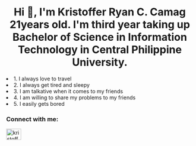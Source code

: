 <h1 align="center">Hi 👋, I'm Kristoffer Ryan C. Camag 21years old. I'm third year taking up Bachelor of Science in Information Technology in Central Philippine University.</h1>
<li align="left">1. I always love to travel</li>
<li align="left">2. I always get tired and sleepy</li>
<li align="left">3. I am talkative when it comes to my friends</li>
<li align="left">4. I am willing to share my problems to my friends</li>
<li align="left">5. I easily gets bored</li>

<h3 align="left">Connect with me:</h3>
<p align="left">
<a href="https://instagram.com/kristofferrrrr" target="blank"><img align="center" src="https://raw.githubusercontent.com/rahuldkjain/github-profile-readme-generator/master/src/images/icons/Social/instagram.svg" alt="kristofferrrrr" height="30" width="40" /></a>
</p>
